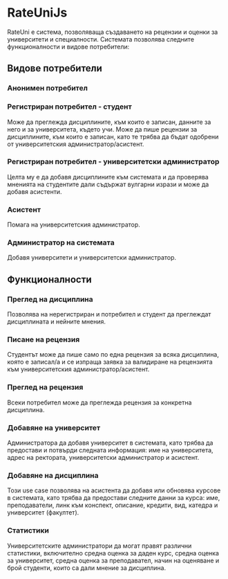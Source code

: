 # RateUniJs
RateUni е система, позволяваща създаването на рецензии и 
оценки за университети и специалности. Системата позволява следните функционалности и видове потребители:

## Видове потребители
### Анонимен потребител
### Регистриран потребител - студент
Може да преглежда дисциплините, към които е записан, данните за него и за университета, където учи. Може да пише рецензии за дисциплините, към които е записан, като те трябва да бъдат одобрени от университетския администратор/асистент.
### Регистриран потребител - университетски администратор
Целта му е да добавя дисциплините към системата и да проверява мненията на студентите дали съдържат вулгарни изрази и може да добавя асистенти.
### Асистент
Помага на университетския администратор.
### Администратор на системата
Добавя университети и университетски администратор.

## Функционалности
### Преглед на дисциплина
Позволява на нерегистриран и потребител и студент да преглеждат дисциплината и нейните мнения.

### Писане на рецензия
Студентът може да пише само по една рецензия за всяка дисциплина, която е записал/а и се изпраща заявка за валидиране на рецензията към университетския администратор/асистент.

### Преглед на рецензия
Всеки потребител може да преглежда рецензия за конкретна дисциплина.

### Добавяне на университет
Администратора да добавя университет в системата, като трябва да предостави и потвърди следната информация: име на университета, адрес на ректората, университетски администратор и асистент.

### Добавяне на дисциплина
Този use case позволява на асистента да добавя или обновява курсове в системата, като трябва да предостави следните данни за курса: име, преподаватели, линк към конспект, описание, кредити, вид, катедра и университет (факултет).

### Статистики
Университетските администратори да  могат правят различни статистики, включително средна оценка за даден курс, средна оценка за университет, средна оценка за преподавател, начин на оценяване и брой студенти, които са дали мнение за дисциплина.